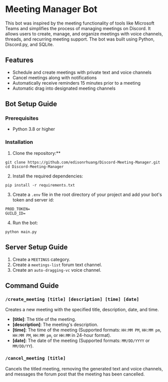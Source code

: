 ﻿# Meeting Manager Bot
This bot was inspired by the meeting functionality of tools like Microsoft Teams and simplifies the process of managing meetings on Discord. It allows users to create, manage, and organize meetings with voice channels, threads, and recurring meeting support. The bot was built using Python, Discord.py, and SQLite.

## Features
- Schedule and create meetings with private text and voice channels
- Cancel meetings along with notifications
- Automatically receive reminders 15 minutes prior to a meeting
- Automatic drag into designated meeting channels

## Bot Setup Guide
### Prerequisites
- Python 3.8 or higher

### Installation
1. Clone the repository:**
```
git clone https://github.com/edisonrhuang/Discord-Meeting-Manager.git
cd Discord-Meeting-Manager
```
2. Install the required dependencies:
```
pip install -r requirements.txt
```
3. Create a `.env` file in the root directory of your project and add your bot's token and server id:
```
PROD_TOKEN=
GUILD_ID=
```
4. Run the bot:
```
python main.py
```

## Server Setup Guide

1. Create a `MEETINGS` category.
2. Create a `meetings-list` forum text channel.
3. Create an `auto-dragging-vc` voice channel.

## Command Guide

### `/create_meeting [title] [description] [time] [date]`

Creates a new meeting with the specified title, description, date, and time.

- **[title]**: The title of the meeting.
- **[description]**: The meeting's description.
- **[time]**: The time of the meeting (Supported formats: `HH:MM PM`, `HH:MM pm`, `HH:MM PM`, `HH:MM pm`, or `HH:MM` in 24-hour format).
- **[date]**: The date of the meeting (Supported formats: `MM/DD/YYYY` or `MM/DD/YY`).

### `/cancel_meeting [title]`

Cancels the titled meeting, removing the generated text and voice channels, and messages the forum post that the meeting has been cancelled.
